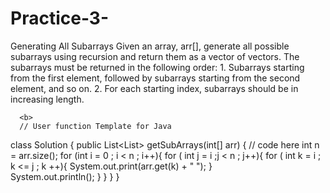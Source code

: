 # Practice-3-
Generating All Subarrays
Given an array, arr[], generate all possible subarrays using recursion and return them as a vector of vectors.
The subarrays must be returned in the following order:
      1. Subarrays starting from the first element, followed by subarrays starting from the second element, and so on.
      2. For each starting index, subarrays should be in increasing length.

      <b>
      // User function Template for Java
class Solution {
    public List<List<Integer>> getSubArrays(int[] arr) {
        // code here
        int n = arr.size();
        for (int i = 0 ; i < n ; i++){
            for  ( int j = i ;j < n ; j++){
                for ( int k = i ; k <= j ; k ++){
                    System.out.print(arr.get(k) + " ");
                }  
               System.out.println();
            }
        }
    }
}
